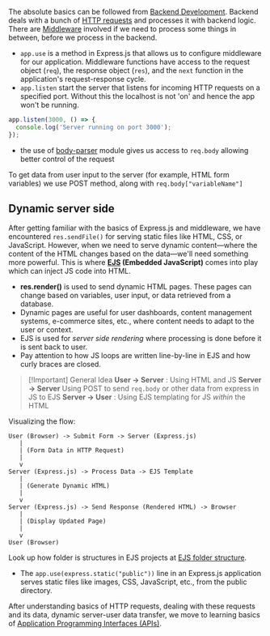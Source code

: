 The absolute basics can be followed from [Backend Development](../Backend%20Development.md). Backend deals with a bunch of [HTTP requests](../HTTP%20requests.md) and processes it with backend logic. There are [Middleware](../Middleware.md) involved if we need to process some things in between, before we process in the backend. 

- `app.use` is a method in Express.js that allows us to configure middleware for our application. Middleware functions have access to the request object (`req`), the response object (`res`), and the `next` function in the application's request-response cycle. 
- `app.listen` start the server that listens for incoming HTTP requests on a specified port. Without this the localhost is not 'on' and hence the app won't be running.

```js
app.listen(3000, () => {
  console.log('Server running on port 3000');
});
```

-  the use of [body-parser](../body-parser.md) module gives us access to `req.body` allowing better control of the request

To get data from user input to the server (for example, HTML form variables) we use POST method, along with `req.body["variableName"]`

## Dynamic server side

After getting familiar with the basics of Express.js and middleware, we have encountered `res.sendFile()` for serving static files like HTML, CSS, or JavaScript. However, when we need to serve dynamic content—where the content of the HTML changes based on the data—we'll need something more powerful. This is where **[EJS](../EJS.md) (Embedded JavaScript)** comes into play which can inject JS code into HTML.

- **res.render()** is used to send dynamic HTML pages. These pages can change based on variables, user input, or data retrieved from a database.
- Dynamic pages are useful for user dashboards, content management systems, e-commerce sites, etc., where content needs to adapt to the user or context.
- EJS is used for *server side rendering*  where processing is done before it is sent back to user.
- Pay attention to how JS loops are written line-by-line in EJS and how curly braces are closed.


> [!Important] General Idea
> **User $\rightarrow$ Server** : Using HTML and JS
**Server $\rightarrow$ Server** Using POST to send `req.body` or other data from express in JS to EJS
**Server $\rightarrow$ User** : Using EJS templating for JS *within* the HTML

Visualizing the flow:
```
User (Browser) -> Submit Form -> Server (Express.js)
   |
   | (Form Data in HTTP Request)
   |
   v
Server (Express.js) -> Process Data -> EJS Template
   |
   | (Generate Dynamic HTML)
   |
   v
Server (Express.js) -> Send Response (Rendered HTML) -> Browser
   |
   | (Display Updated Page)
   |
   v
User (Browser)
```

Look up how folder is structures in EJS projects at [EJS folder structure](../EJS%20folder%20structure.md). 
- The `app.use(express.static("public"))` line in an Express.js application serves static files like images, CSS, JavaScript, etc., from the public directory.

After understanding basics of HTTP requests, dealing with these requests and its data, dynamic server-user data transfer, we move to learning basics of [Application Programming Interfaces (APIs)](2%20-%20Application%20Programming%20Interfaces%20(APIs).md). 
